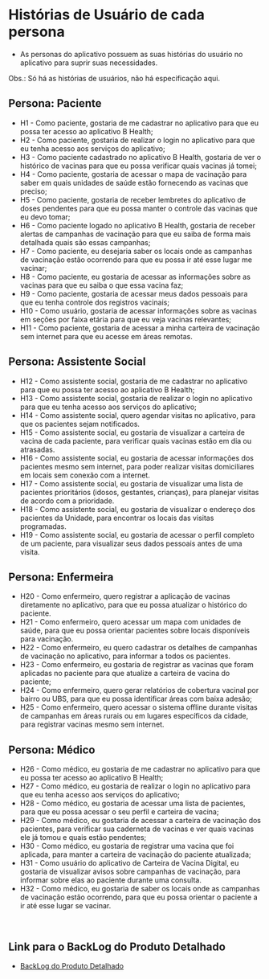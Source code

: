 # Histórias de Usuário de cada persona
- As personas do aplicativo possuem as suas histórias do usuário no aplicativo para suprir suas necessidades.

Obs.: Só há as histórias de usuários, não há especificação aqui.

## Persona: Paciente
- H1 - Como paciente, gostaria de me cadastrar no aplicativo para que eu possa ter acesso ao aplicativo B Health;
- H2 - Como paciente, gostaria de realizar o login no aplicativo para que eu tenha acesso aos serviços do aplicativo;
- H3 - Como paciente cadastrado no aplicativo B Health, gostaria de ver o histórico de vacinas para que eu possa verificar quais vacinas já tomei;
- H4 - Como paciente, gostaria de acessar o mapa de vacinação para saber em quais unidades de saúde estão fornecendo as vacinas que preciso;
- H5 - Como paciente, gostaria de receber lembretes do aplicativo de doses pendentes para que eu possa manter o controle das vacinas que eu devo tomar;
- H6 - Como paciente logado no aplicativo B Health, gostaria de receber alertas de campanhas de vacinação para que eu saiba de forma mais detalhada quais são essas campanhas;
- H7 - Como paciente, eu desejaria saber os locais onde as campanhas de vacinação estão ocorrendo para que eu possa ir até esse lugar me vacinar;
- H8 - Como paciente, eu gostaria de acessar as informações sobre as vacinas para que eu saiba o que essa vacina faz;
- H9 - Como paciente, gostaria de acessar meus dados pessoais para que eu tenha controle dos registros vacinais;
- H10 - Como usuário, gostaria de acessar informações sobre as vacinas em seções por faixa etária para que eu veja vacinas relevantes;
- H11 - Como paciente, gostaria de acessar a minha carteira de vacinação sem internet para que eu acesse em áreas remotas.


## Persona: Assistente Social
- H12 - Como assistente social, gostaria de me cadastrar no aplicativo para que eu possa ter acesso ao aplicativo B Health;
- H13 - Como assistente social, gostaria de realizar o login no aplicativo para que eu tenha acesso aos serviços do aplicativo;
- H14 - Como assistente social, quero agendar visitas no aplicativo, para que os pacientes sejam notificados.
- H15 - Como assistente social, eu gostaria de visualizar a carteira de vacina de cada paciente, para verificar quais vacinas estão em dia ou atrasadas.
- H16 - Como assistente social, eu gostaria de acessar informações dos pacientes mesmo sem internet, para poder realizar visitas domiciliares em locais sem conexão com a internet.
- H17 - Como assistente social, eu gostaria de visualizar uma lista de pacientes prioritários (idosos, gestantes, crianças), para planejar visitas de acordo com a prioridade.
- H18 - Como assistente social, eu gostaria de visualizar o endereço dos pacientes da Unidade, para encontrar os locais das visitas programadas.
- H19 - Como assistente social, eu gostaria de acessar o perfil completo de um paciente, para visualizar seus dados pessoais antes de uma visita.

## Persona: Enfermeira
- H20 - Como enfermeiro, quero registrar a aplicação de vacinas diretamente no aplicativo, para que eu possa atualizar o histórico do paciente.
- H21 - Como enfermeiro, quero acessar um mapa com unidades de saúde, para que eu possa orientar pacientes sobre locais disponíveis para vacinação.
- H22 - Como enfermeiro, eu quero cadastrar os detalhes de campanhas de vacinação no aplicativo, para informar a todos os pacientes.
- H23 - Como enfermeiro, eu gostaria de registrar as vacinas que foram aplicadas no paciente para que atualize a carteira de vacina do paciente;
- H24 - Como enfermeiro, quero gerar relatórios de cobertura vacinal por bairro ou UBS, para que eu possa identificar áreas com baixa adesão;
- H25 - Como enfermeiro, quero acessar o sistema offline durante visitas de campanhas em áreas rurais ou em lugares específicos da cidade, para registrar vacinas mesmo sem internet.

## Persona: Médico
- H26 - Como médico, eu gostaria de me cadastrar no aplicativo para que eu possa ter acesso ao aplicativo B Health;
- H27 - Como médico, eu gostaria de realizar o login no aplicativo para que eu tenha acesso aos serviços do aplicativo;
- H28 - Como médico, eu gostaria de acessar uma lista de pacientes, para que eu possa acessar o seu perfil e carteira de vacina;
- H29 - Como médico, eu gostaria de acessar a carteira de vacinação dos pacientes, para verificar sua caderneta de vacinas e ver quais vacinas ele já tomou e quais estão pendentes;
- H30 - Como médico, eu gostaria de registrar uma vacina que foi aplicada, para manter a carteira de vacinação do paciente atualizada;
- H31 - Como usuário do aplicativo de Carteira de Vacina Digital, eu gostaria de visualizar avisos sobre campanhas de vacinação, para informar sobre elas ao paciente durante uma consulta.
- H32 - Como médico, eu gostaria de saber os locais onde as campanhas de vacinação estão ocorrendo, para que eu possa orientar o paciente a ir até esse lugar se vacinar.
<br>

## Link para o BackLog do Produto Detalhado
- [BackLog do Produto Detalhado](https://github.com/users/hisokarenn/projects/4)
